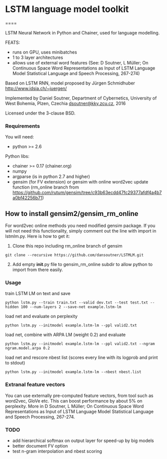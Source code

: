 # LSTM language model toolkit

====

LSTM Neural Network in Python and Chainer,
used for language modelling.

FEATS:
- runs on GPU, uses minibatches
- 1 to 3 layer architectures
- allows use of external word features (See: D Soutner, L Müller; On Continuous Space Word Representations as Input of LSTM Language Model
 Statistical Language and Speech Processing, 267-274)


Based on LSTM RNN, model proposed by Jürgen Schmidhuber
http://www.idsia.ch/~juergen/

Implemented by Daniel Soutner,
Department of Cybernetics, University of West Bohemia, Plzen, Czechia
dsoutner@kky.zcu.cz, 2016

Licensed under the 3-clause BSD.

### Requirements

You will need:
- python >= 2.6

Python libs:
- chainer >= 0.17 (chainer.org)
- numpy
- argparse (is in python 2.7 and higher)
- gensim (for FV extension) or gensim with online word2vec update function (rm_online branch from https://github.com/rutum/gensim/tree/c93b63ecdd47fc29377afdf4a4b7a0bf42256b71)

## How to install gensim2/gensim_rm_online
For word2vec online methods you need modified gensim package. If you will not need this functionality, simply comment out the line with import in lstmlm.py. Here is how to get it:

1. Clone this repo including rm_online branch of gensim
```
git clone --recursive https://github.com/dansoutner/LSTMLM.git
```
2. Add empty __init__.py file to gensim_rm_online subdir to allow python to import from there easily.


### Usage

train LSTM LM on text and save
```
python lstm.py --train train.txt --valid dev.txt --test test.txt --hidden 100 --num-layers 2 --save-net example.lstm-lm
```

load net and evaluate on perplexity
```
python lstm.py --initmodel example.lstm-lm --ppl valid2.txt
```

load net, combine with ARPA LM (weight 0.2) and evaluate
```
python lstm.py --initmodel example.lstm-lm --ppl valid2.txt --ngram ngram.model.arpa 0.2
```

load net and rescore nbest list (scores every line with its logprob and print to stdout)
```
python lstm.py --initmodel example.lstm-lm --nbest nbest.list
```

### Extranal feature vectors

You can use externally pre-computed feature vectors, from tool such as word2vec, GloVe etc. This can boost performance by about 5% on perplexity. More in D Soutner, L Müller; On Continuous Space Word Representations as Input of LSTM Language Model
 Statistical Language and Speech Processing, 267-274.

### TODO

- add hierarchical softmax on output layer for speed-up by big models
- better document FV option
- test n-gram interpolation and nbest scoring

